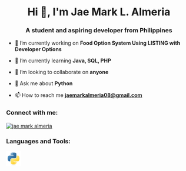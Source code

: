 <h1 align="center">Hi 👋, I'm Jae Mark L. Almeria</h1>
<h3 align="center">A student and aspiring developer from Philippines</h3>

- 🔭 I’m currently working on **Food Option System Using LISTING with Developer Options**

- 🌱 I’m currently learning **Java, SQL, PHP**

- 👯 I’m looking to collaborate on **anyone**

- 💬 Ask me about **Python**

- 📫 How to reach me **jaemarkalmeria08@gmail.com**

<h3 align="left">Connect with me:</h3>
<p align="left">
<a href="https://fb.com/jae mark almeria" target="blank"><img align="center" src="https://raw.githubusercontent.com/rahuldkjain/github-profile-readme-generator/master/src/images/icons/Social/facebook.svg" alt="jae mark almeria" height="30" width="40" /></a>
</p>

<h3 align="left">Languages and Tools:</h3>
<p align="left"> <a href="https://www.python.org" target="_blank" rel="noreferrer"> <img src="https://raw.githubusercontent.com/devicons/devicon/master/icons/python/python-original.svg" alt="python" width="40" height="40"/> </a> </p>

<!-- Proudly created with GPRM ( https://gprm.itsvg.in ) -->
